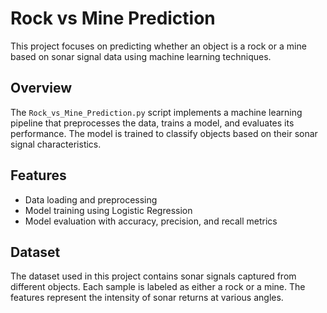 # Rock vs Mine Prediction

This project focuses on predicting whether an object is a rock or a mine based on sonar signal data using machine learning techniques.

## Overview

The `Rock_vs_Mine_Prediction.py` script implements a machine learning pipeline that preprocesses the data, trains a model, and evaluates its performance. The model is trained to classify objects based on their sonar signal characteristics.

## Features

- Data loading and preprocessing
- Model training using Logistic Regression
- Model evaluation with accuracy, precision, and recall metrics

## Dataset

The dataset used in this project contains sonar signals captured from different objects. Each sample is labeled as either a rock or a mine. The features represent the intensity of sonar returns at various angles.






